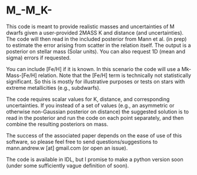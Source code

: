 # M_-M_K-

This code is meant to provide realistic masses and uncertainties of M dwarfs given a user-provided 2MASS K and distance (and uncertainties). The code will then read in the included posterior from Mann et al. (in prep) to estimate the error arising from scatter in the relation itself. The output is a posterior on stellar mass (Solar units). You can also request 1D (mean and sigma) errors if requested.

You can include [Fe/H] if it is known. In this scenario the code will use a Mk-Mass-[Fe/H] relation. Note that the [Fe/H] term is technically not statistically significant. So this is mostly for illustrative purposes or tests on stars with extreme metallicities (e.g., subdwarfs). 

The code requires scalar values for K, distance, and corresponding uncertainties. If you instead of a set of values (e.g., an asymmetric or otherwise non-Gaussian posterior on distance) the suggested solution is to read in the posterior and run the code on each point separately, and then combine the resulting posteriors on mass.

The success of the associated paper depends on the ease of use of this software, so please feel free to send questions/suggestions to mann.andrew.w [at] gmail.com (or open an issue). 

The code is available in IDL, but I promise to make a python version soon (under some sufficiently vague definition of soon). 
 
